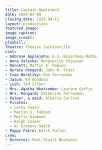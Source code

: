 ```yaml
---
title: Captain Applejack
date: 1929-04-09
closing_date: 1929-04-11
layout: productions
featured_image:
image_caption:
image_credit:
playbill:
Theatre: Theatre Jacksonville
cast:
- Ambrose Applejohn: E.S. Beauchamp-Nobbs
- Anna Valeska: Marguerite Chiasson
- Dennett: Martin S. Fabian
- Horace Pengard: John H. Pratt
- Ivan Borolsky: Don Ferrandou
- Jason: Ed Goodman
- Lush: Ted Silber
- Mrs. Agatha Whatcombe: Laurine Goffin
- Mrs. Pengard: Katherine Ferrandou
- Palmer, a maid: Alberta Carlton
- Pirates:
  - Leroy Swain
  - Martin S. Fabian
  - Morris Diamond
  - Ralph Cooper
  - W. Gregory Smith
- Poppy Faire: Edith Pullen
crew:
- Director: Paul Stuart Buchanan
---
```


